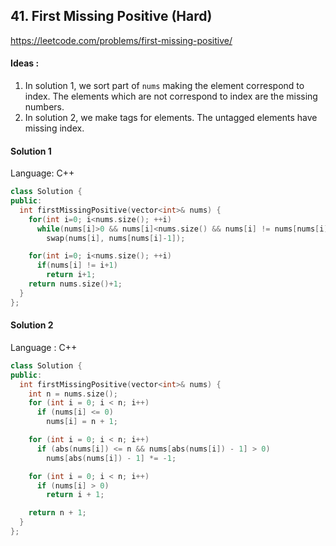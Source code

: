 ## **41. First Missing Positive (Hard)** 

https://leetcode.com/problems/first-missing-positive/



#### Ideas : 

1.  In solution 1, we sort part of `nums` making the element correspond to index. The elements which are not correspond to index are the missing numbers.
2.  In solution 2, we make tags for elements. The untagged elements have missing index.

#### Solution 1

Language: C++

```C++
class Solution {
public:
  int firstMissingPositive(vector<int>& nums) {
    for(int i=0; i<nums.size(); ++i)
      while(nums[i]>0 && nums[i]<nums.size() && nums[i] != nums[nums[i]-1])
        swap(nums[i], nums[nums[i]-1]);

    for(int i=0; i<nums.size(); ++i)
      if(nums[i] != i+1)
        return i+1;
    return nums.size()+1;
  }
};
```



#### Solution 2

Language : C++

```C++
class Solution {
public:
  int firstMissingPositive(vector<int>& nums) {
    int n = nums.size();
    for (int i = 0; i < n; i++) 
      if (nums[i] <= 0) 
        nums[i] = n + 1;

    for (int i = 0; i < n; i++) 
      if (abs(nums[i]) <= n && nums[abs(nums[i]) - 1] > 0)
        nums[abs(nums[i]) - 1] *= -1;

    for (int i = 0; i < n; i++) 
      if (nums[i] > 0) 
        return i + 1;

    return n + 1;
  }
};
```

